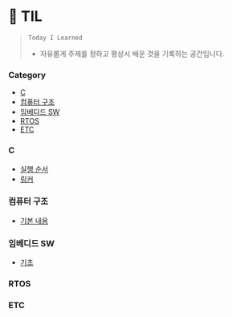# 📒 TIL

> `Today I Learned`
> 
> - 자유롭게 주제를 정하고 평상시 배운 것을 기록하는 공간입니다.

### Category

  - [C](#c)
  - [컴퓨터 구조](#컴퓨터-구조)
  - [임베디드 SW](#임베디드-SW)
  - [RTOS](#RTOS)
  - [ETC](#etc)
   
### C

- [실행 순서](./C/실행순서.md)   
- [링커](./C/링커.md)   

### 컴퓨터 구조

- [기본 내용](./컴퓨터구조/기본내용.md)   

### 임베디드 SW   
- [기초](./임베디드SW/기초.md)   

### RTOS   

### ETC